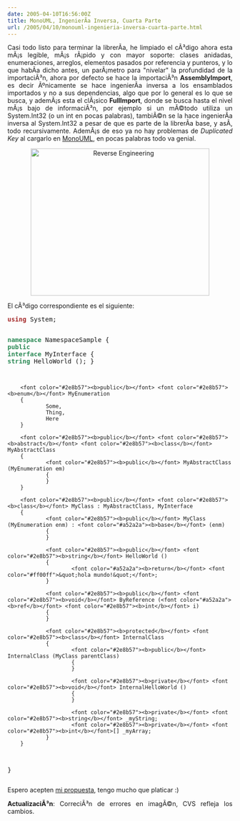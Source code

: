 ```yaml
---
date: 2005-04-10T16:56:00Z
title: MonoUML, IngenierÃ­a Inversa, Cuarta Parte
url: /2005/04/10/monouml-ingenieria-inversa-cuarta-parte.html
---
```


<div style="clear:both;"></div>
<p align="justify">Casi todo listo para terminar la librerÃ­a, he limpiado el cÃ³digo ahora esta mÃ¡s legible, mÃ¡s rÃ¡pido y con mayor soporte: clases anidadas, enumeraciones, arreglos, elementos pasados por referencia y punteros, y lo que habÃ­a dicho antes, un parÃ¡metro para "nivelar" la profundidad de la importaciÃ³n, ahora por defecto se hace la importaciÃ³n <span style="font-weight:bold;">AssemblyImport</span>, es decir Ãºnicamente se hace ingenierÃ­a inversa a los ensamblados importados y no a sus dependencias, algo que por lo general es lo que se busca, y ademÃ¡s esta el clÃ¡sico <span style="font-weight:bold;">FullImport</span>, donde se busca hasta el nivel mÃ¡s bajo de informaciÃ³n, por ejemplo si un mÃ©todo utiliza un System.Int32 (o un int en pocas palabras), tambiÃ©n se la hace ingenierÃ­a inversa al System.Int32 a pesar de que es parte de la librerÃ­a base, y asÃ­, todo recursivamente. AdemÃ¡s de eso ya no hay problemas de <span style="font-style:italic;">Duplicated Key</span> al cargarlo en <a href="http://monouml.sourceforge.net">MonoUML</a>, en pocas palabras todo va genial.</p>
<p align="center"><a href="http://monouml.sourceforge.net/screenshots/reveng.png"><img src="http://monouml.sourceforge.net/screenshots/reveng.png" width="400" height="330" title="Reverse Engineering" alt="Reverse Engineering" border="0"/></a></p>
<p align="justify">El cÃ³digo correspondiente es el siguiente:</p>
<pre>
<font color="#a52a2a"><b>using</b></font> System;

<font color="#2e8b57"><b>namespace</b></font> NamespaceSample
{
        <font color="#2e8b57"><b>public</b></font> <font color="#2e8b57"><b>interface</b></font> MyInterface
        {
                <font color="#2e8b57"><b>string</b></font> HelloWorld ();
        }

        <font color="#2e8b57"><b>public</b></font> <font color="#2e8b57"><b>enum</b></font> MyEnumeration
        {
                Some,
                Thing,
                Here
        }

        <font color="#2e8b57"><b>public</b></font> <font color="#2e8b57"><b>abstract</b></font> <font color="#2e8b57"><b>class</b></font> MyAbstractClass
        {
                <font color="#2e8b57"><b>public</b></font> MyAbstractClass (MyEnumeration em)
                {
                }
        }

        <font color="#2e8b57"><b>public</b></font> <font color="#2e8b57"><b>class</b></font> MyClass : MyAbstractClass, MyInterface
        {
                <font color="#2e8b57"><b>public</b></font> MyClass (MyEnumeration enm) : <font color="#a52a2a"><b>base</b></font> (enm)
                {
                }

                <font color="#2e8b57"><b>public</b></font> <font color="#2e8b57"><b>string</b></font> HelloWorld ()
                {
                        <font color="#a52a2a"><b>return</b></font> <font color="#ff00ff">&quot;hola mundo!&quot;</font>;
                }

                <font color="#2e8b57"><b>public</b></font> <font color="#2e8b57"><b>void</b></font> ByReference (<font color="#a52a2a"><b>ref</b></font> <font color="#2e8b57"><b>int</b></font> i)
                {
                }

                <font color="#2e8b57"><b>protected</b></font> <font color="#2e8b57"><b>class</b></font> InternalClass
                {
                        <font color="#2e8b57"><b>public</b></font> InternalClass (MyClass parentClass)
                        {
                        }

                        <font color="#2e8b57"><b>private</b></font> <font color="#2e8b57"><b>void</b></font> InternalHelloWorld ()
                        {
                        }

                        <font color="#2e8b57"><b>private</b></font> <font color="#2e8b57"><b>string</b></font> _myString;
                        <font color="#2e8b57"><b>private</b></font> <font color="#2e8b57"><b>int</b></font>[] _myArray;
                }
        }
}
</pre>
<p align="justify">Espero acepten <a href="http://www.cicol.org.mx/comas/general/proposals/35">mi propuesta</a>, tengo mucho que platicar :)</p>
<p align="justify"><span style="font-weight:bold;">ActualizaciÃ³n</span>: CorreciÃ³n de errores en imagÃ©n, CVS refleja los cambios.</p>
<div style="clear:both; padding-bottom: 0.25em;"></div>
